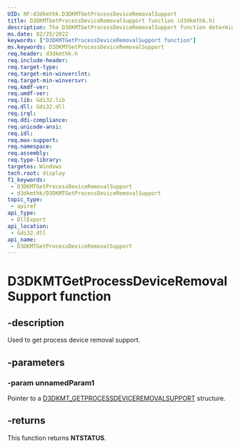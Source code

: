 ```yaml
---
UID: NF:d3dkmthk.D3DKMTGetProcessDeviceRemovalSupport
title: D3DKMTGetProcessDeviceRemovalSupport function (d3dkmthk.h)
description: The D3DKMTGetProcessDeviceRemovalSupport function determines whether a process using the specified adapter can recover from graphics device removal.
ms.date: 02/25/2022
keywords: ["D3DKMTGetProcessDeviceRemovalSupport function"]
ms.keywords: D3DKMTGetProcessDeviceRemovalSupport
req.header: d3dkmthk.h
req.include-header: 
req.target-type: 
req.target-min-winverclnt: 
req.target-min-winversvr: 
req.kmdf-ver: 
req.umdf-ver: 
req.lib: Gdi32.lib
req.dll: Gdi32.dll
req.irql: 
req.ddi-compliance: 
req.unicode-ansi: 
req.idl: 
req.max-support: 
req.namespace: 
req.assembly: 
req.type-library: 
targetos: Windows
tech.root: display
f1_keywords:
 - D3DKMTGetProcessDeviceRemovalSupport
 - d3dkmthk/D3DKMTGetProcessDeviceRemovalSupport
topic_type:
 - apiref
api_type:
 - DllExport
api_location:
 - Gdi32.dll
api_name:
 - D3DKMTGetProcessDeviceRemovalSupport
---
```


# D3DKMTGetProcessDeviceRemovalSupport function

## -description

Used to get process device removal support.

## -parameters

### -param unnamedParam1

Pointer to a [D3DKMT_GETPROCESSDEVICEREMOVALSUPPORT](ns-d3dkmthk-_d3dkmt_getprocessdeviceremovalsupport.md) structure.

## -returns

This function returns **NTSTATUS**.
